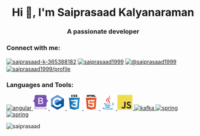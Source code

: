 <head>
<link rel="stylesheet" href="https://cdn.jsdelivr.net/gh/devicons/devicon@v2.11.0/devicon.min.css">
</head>
<h1 align="center">Hi 👋, I'm Saiprasaad Kalyanaraman</h1>
<h3 align="center">A passionate developer</h3>
<h3 align="left">Connect with me:</h3>
<p align="left">
<a href="https://linkedin.com/in/saiprasaad-k-365388182" target="blank"><img align="center" src="https://cdn.jsdelivr.net/npm/simple-icons@3.0.1/icons/linkedin.svg" alt="saiprasaad-k-365388182" height="30" width="40" /></a>
<a href="https://www.hackerrank.com/saiprasaad1999" target="blank"><img align="center" src="https://cdn.jsdelivr.net/npm/simple-icons@3.0.1/icons/hackerrank.svg" alt="saiprasaad1999" height="30" width="40" /></a>
<a href="https://www.hackerearth.com/@saiprasaad1999" target="blank"><img align="center" src="https://cdn.jsdelivr.net/npm/simple-icons@3.0.1/icons/hackerearth.svg" alt="@saiprasaad1999" height="30" width="40" /></a>
<a href="https://auth.geeksforgeeks.org/user/saiprasaad1999/profile" target="blank"><img align="center" src="https://cdn.jsdelivr.net/npm/simple-icons@3.0.1/icons/geeksforgeeks.svg" alt="saiprasaad1999/profile" height="30" width="40" /></a>
</p>

<h3 align="left">Languages and Tools:</h3>
<p align="left"> <a href="https://angular.io" target="_blank"> <img src="https://angular.io/assets/images/logos/angular/angular.svg" alt="angular" width="40" height="40"/> </a> <a href="https://getbootstrap.com" target="_blank"> <img src="https://raw.githubusercontent.com/devicons/devicon/master/icons/bootstrap/bootstrap-plain-wordmark.svg" alt="bootstrap" width="40" height="40"/> </a> <a href="https://www.cprogramming.com/" target="_blank"> <img src="https://raw.githubusercontent.com/devicons/devicon/master/icons/c/c-original.svg" alt="c" width="40" height="40"/> </a> <a href="https://www.w3schools.com/css/" target="_blank"> <img src="https://raw.githubusercontent.com/devicons/devicon/master/icons/css3/css3-original-wordmark.svg" alt="css3" width="40" height="40"/> </a> <a href="https://www.w3.org/html/" target="_blank"> <img src="https://raw.githubusercontent.com/devicons/devicon/master/icons/html5/html5-original-wordmark.svg" alt="html5" width="40" height="40"/> </a> <a href="https://www.java.com" target="_blank"> <img src="https://raw.githubusercontent.com/devicons/devicon/master/icons/java/java-original.svg" alt="java" width="40" height="40"/> </a> <a href="https://developer.mozilla.org/en-US/docs/Web/JavaScript" target="_blank"> <img src="https://raw.githubusercontent.com/devicons/devicon/master/icons/javascript/javascript-original.svg" alt="javascript" width="40" height="40"/> </a> <a href="https://kafka.apache.org/" target="_blank"> <img src="https://www.vectorlogo.zone/logos/apache_kafka/apache_kafka-icon.svg" alt="kafka" width="40" height="40"/> </a><a href="https://spring.io/" target="_blank"> <img src="https://www.vectorlogo.zone/logos/springio/springio-icon.svg" alt="spring" width="40" height="40"/> </a>
<a href="https://spring.io/" target="_blank"> <img src="https://www.vectorlogo.zone/logos/android/android-icon.svg" alt="spring" width="40" height="40"/> </a> </p>

<p><img align="left" src="https://github-readme-stats.vercel.app/api/top-langs?username=saiprasaad&show_icons=true&locale=en&layout=compact" alt="saiprasaad" /></p>

